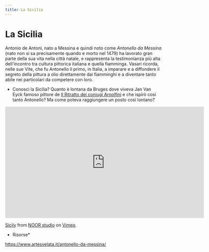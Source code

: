 ```yaml
---
title: La Sicilia
---
```


# La Sicilia

Antonio de Antoni, nato a Messina e quindi noto come *Antonello da Messina* (nato non si sa precisamente quando e morto nel 1479) ha lavorato gran parte della sua vita nella città natale, e rappresenta la testimonianza più alta dell'incontro tra cultura pittorica italiana e quella fiamminga.
Vasari ricorda, nelle sue Vite, che fu Antonello il primo, in Italia, a imparare e a diffondere il segreto della pittura a olio direttamente dai fiamminghi e a diventare tanto abile nei particolari da competere con loro.

- Conosci la Sicilia? Quanto è lontana da Bruges dove viveva Jan Van Eyck famoso pittore de [Il Ritratto dei coniugi Arnolfini](https://www.artesvelata.it/coniugi-arnolfini-jan-van-eyck/) e che ispirò così tanto Antonello? Ma come poteva raggiungere un posto così lontano?


<iframe src="https://player.vimeo.com/video/158621612?title=0&byline=0&portrait=0" width="640" height="360" frameborder="0" allow="autoplay; fullscreen" allowfullscreen></iframe>
<p><a href="https://vimeo.com/158621612">Sicily</a> from <a href="https://vimeo.com/noorstudio">NOOR studio</a> on <a href="https://vimeo.com">Vimeo</a>.</p>

* Risorse*

https://www.artesvelata.it/antonello-da-messina/
